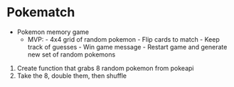 # Pokematch

- Pokemon memory game
  - MVP:
		- 4x4 grid of random pokemon
		- Flip cards to match
		- Keep track of guesses
		- Win game message
		- Restart game and generate new set of random pokemons

1. Create function that grabs 8 random pokemon from pokeapi
2. Take the 8, double them, then shuffle   